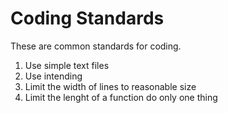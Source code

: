 # Coding Standards

These are common standards for coding.

1. Use simple text files
2. Use intending
3. Limit the width of lines to reasonable size
4. Limit the lenght of a function do only one thing
